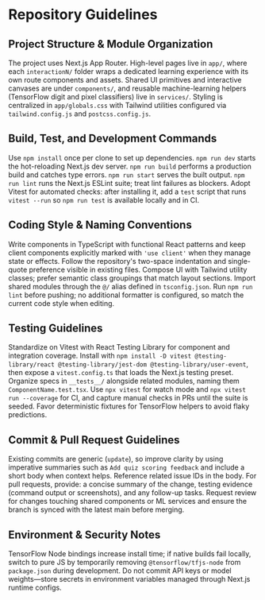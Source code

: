 # Repository Guidelines

## Project Structure & Module Organization
The project uses Next.js App Router. High-level pages live in `app/`, where each `interactionN/` folder wraps a dedicated learning experience with its own route components and assets. Shared UI primitives and interactive canvases are under `components/`, and reusable machine-learning helpers (TensorFlow digit and pixel classifiers) live in `services/`. Styling is centralized in `app/globals.css` with Tailwind utilities configured via `tailwind.config.js` and `postcss.config.js`.

## Build, Test, and Development Commands
Use `npm install` once per clone to set up dependencies. `npm run dev` starts the hot-reloading Next.js dev server. `npm run build` performs a production build and catches type errors. `npm run start` serves the built output. `npm run lint` runs the Next.js ESLint suite; treat lint failures as blockers. Adopt Vitest for automated checks: after installing it, add a `test` script that runs `vitest --run` so `npm run test` is available locally and in CI.

## Coding Style & Naming Conventions
Write components in TypeScript with functional React patterns and keep client components explicitly marked with `'use client'` when they manage state or effects. Follow the repository's two-space indentation and single-quote preference visible in existing files. Compose UI with Tailwind utility classes; prefer semantic class groupings that match layout sections. Import shared modules through the `@/` alias defined in `tsconfig.json`. Run `npm run lint` before pushing; no additional formatter is configured, so match the current code style when editing.

## Testing Guidelines
Standardize on Vitest with React Testing Library for component and integration coverage. Install with `npm install -D vitest @testing-library/react @testing-library/jest-dom @testing-library/user-event`, then expose a `vitest.config.ts` that loads the Next.js testing preset. Organize specs in `__tests__/` alongside related modules, naming them `ComponentName.test.tsx`. Use `npx vitest` for watch mode and `npx vitest run --coverage` for CI, and capture manual checks in PRs until the suite is seeded. Favor deterministic fixtures for TensorFlow helpers to avoid flaky predictions.

## Commit & Pull Request Guidelines
Existing commits are generic (`update`), so improve clarity by using imperative summaries such as `Add quiz scoring feedback` and include a short body when context helps. Reference related issue IDs in the body. For pull requests, provide: a concise summary of the change, testing evidence (command output or screenshots), and any follow-up tasks. Request review for changes touching shared components or ML services and ensure the branch is synced with the latest main before merging.

## Environment & Security Notes
TensorFlow Node bindings increase install time; if native builds fail locally, switch to pure JS by temporarily removing `@tensorflow/tfjs-node` from `package.json` during development. Do not commit API keys or model weights—store secrets in environment variables managed through Next.js runtime configs.
